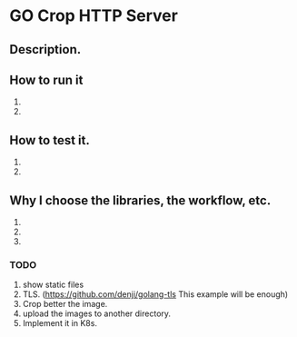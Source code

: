 # GO Crop HTTP Server 

## Description.

## How to run it

1.

2.

## How to test it.

1.
2.

## Why I choose the libraries, the workflow, etc.

1.
2.
3.

### TODO

1. show static files
2. TLS. (https://github.com/denji/golang-tls  This example will be enough)
3. Crop better the image.
4. upload the images to another directory.
5. Implement it in K8s.
